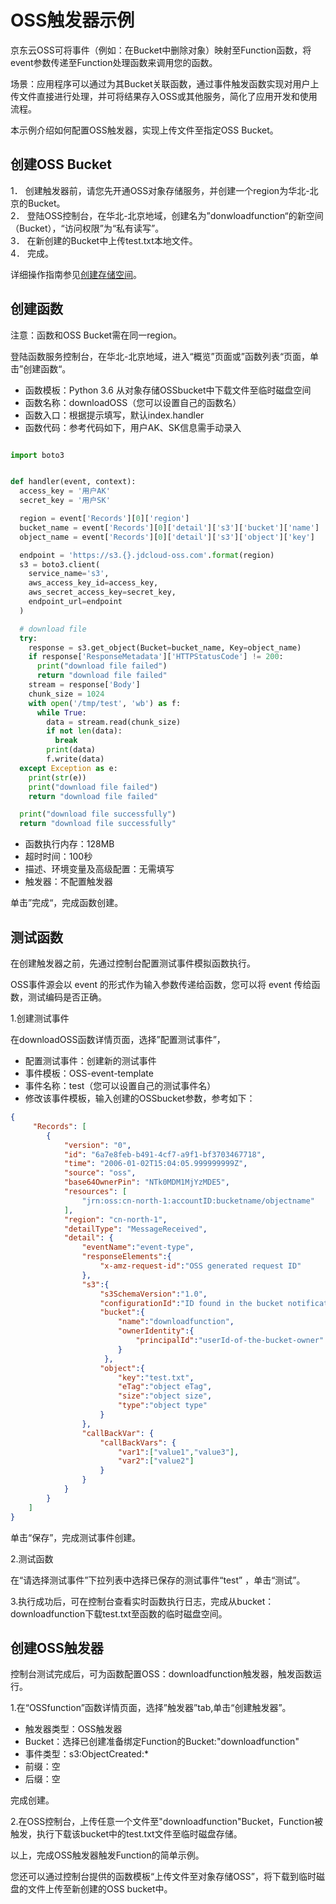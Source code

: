 # OSS触发器示例

京东云OSS可将事件（例如：在Bucket中删除对象）映射至Function函数，将event参数传递至Function处理函数来调用您的函数。

场景：应用程序可以通过为其Bucket关联函数，通过事件触发函数实现对用户上传文件直接进行处理，并可将结果存入OSS或其他服务，简化了应用开发和使用流程。

本示例介绍如何配置OSS触发器，实现上传文件至指定OSS Bucket。

 
## 创建OSS Bucket

1．   创建触发器前，请您先开通OSS对象存储服务，并创建一个region为华北-北京的Bucket。<br>
2．   登陆OSS控制台，在华北-北京地域，创建名为”donwloadfunction“的新空间（Bucket），“访问权限”为“私有读写”。<br>
3．   在新创建的Bucket中上传test.txt本地文件。<br>
4．   完成。<br>

详细操作指南参见[创建存储空间](/documentation/Storage-and-CDN/Object-Storage-Service/Operation-Guide/Manage-Bucket/Create-Bucket-2.md)。



 

## 创建函数

 注意：函数和OSS Bucket需在同一region。
 
 登陆函数服务控制台，在华北-北京地域，进入“概览”页面或”函数列表“页面，单击”创建函数“。

* 函数模板：Python 3.6 从对象存储OSSbucket中下载文件至临时磁盘空间
* 函数名称：downloadOSS（您可以设置自己的函数名）
* 函数入口：根据提示填写，默认index.handler
* 函数代码：参考代码如下，用户AK、SK信息需手动录入
  
```Python

import boto3


def handler(event, context):
  access_key = '用户AK'   
  secret_key = '用户SK'

  region = event['Records'][0]['region']
  bucket_name = event['Records'][0]['detail']['s3']['bucket']['name']
  object_name = event['Records'][0]['detail']['s3']['object']['key']

  endpoint = 'https://s3.{}.jdcloud-oss.com'.format(region)
  s3 = boto3.client(
    service_name='s3',
    aws_access_key_id=access_key,
    aws_secret_access_key=secret_key,
    endpoint_url=endpoint
  )

  # download file
  try:
    response = s3.get_object(Bucket=bucket_name, Key=object_name)
    if response['ResponseMetadata']['HTTPStatusCode'] != 200:
      print("download file failed")
      return "download file failed"
    stream = response['Body']
    chunk_size = 1024
    with open('/tmp/test', 'wb') as f:
      while True:
        data = stream.read(chunk_size)
        if not len(data):
          break
        print(data)
        f.write(data)
  except Exception as e:
    print(str(e))
    print("download file failed")
    return "download file failed"

  print("download file successfully")
  return "download file successfully"

```

* 函数执行内存：128MB
* 超时时间：100秒
* 描述、环境变量及高级配置：无需填写
* 触发器：不配置触发器

单击”完成“，完成函数创建。



## 测试函数

在创建触发器之前，先通过控制台配置测试事件模拟函数执行。

OSS事件源会以 event 的形式作为输入参数传递给函数，您可以将 event 传给函数，测试编码是否正确。

1.创建测试事件
  
  在downloadOSS函数详情页面，选择”配置测试事件”，
* 配置测试事件：创建新的测试事件
* 事件模板：OSS-event-template
* 事件名称：test（您可以设置自己的测试事件名）
* 修改该事件模板，输入创建的OSSbucket参数，参考如下：

```JSON
{
     "Records": [
        {
            "version": "0",
            "id": "6a7e8feb-b491-4cf7-a9f1-bf3703467718",
            "time": "2006-01-02T15:04:05.999999999Z",
            "source": "oss",
            "base64OwnerPin": "NTk0MDM1MjYzMDE5",
            "resources": [
                "jrn:oss:cn-north-1:accountID:bucketname/objectname"
            ],
            "region": "cn-north-1",
            "detailType": "MessageReceived",
            "detail": {
                "eventName":"event-type",
                "responseElements":{
                    "x-amz-request-id":"OSS generated request ID"
                },
                "s3":{
                    "s3SchemaVersion":"1.0",
                    "configurationId":"ID found in the bucket notification configuration",
                    "bucket":{
                        "name":"downloadfunction",
                        "ownerIdentity":{
                            "principalId":"userId-of-the-bucket-owner"
                        }
                     },
                    "object":{
                        "key":"test.txt",
                        "eTag":"object eTag",
                        "size":"object size",
                        "type":"object type"
                    }
                },
                "callBackVar": {
                    "callBackVars": {
                        "var1":["value1","value3"],
                        "var2":["value2"]
                    }
                }
            }
        }
    ]
}
```

单击“保存”，完成测试事件创建。

2.测试函数

在“请选择测试事件”下拉列表中选择已保存的测试事件“test” ，单击“测试”。


3.执行成功后，可在控制台查看实时函数执行日志，完成从bucket：downloadfunction下载test.txt至函数的临时磁盘空间。
 

## 创建OSS触发器

控制台测试完成后，可为函数配置OSS：downloadfunction触发器，触发函数运行。

1.在“OSSfunction”函数详情页面，选择”触发器”tab,单击“创建触发器”。

* 触发器类型：OSS触发器
* Bucket：选择已创建准备绑定Function的Bucket:"downloadfunction"
* 事件类型：s3:ObjectCreated:*
* 前缀：空
* 后缀：空

完成创建。

2.在OSS控制台，上传任意一个文件至"downloadfunction"Bucket，Function被触发，执行下载该bucket中的test.txt文件至临时磁盘存储。

以上，完成OSS触发器触发Function的简单示例。

您还可以通过控制台提供的函数模板“上传文件至对象存储OSS”，将下载到临时磁盘的文件上传至新创建的OSS bucket中。
